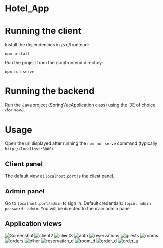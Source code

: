 # Hotel_App

# Running the client

Install the dependencies in /src/frontend:

`npm install`

Run the project from the /src/frontend directory:

`npm run serve`

# Running the backend

Run the Java project (SpringVueApplication class) using the IDE of choice (for now).

# Usage

Open the url displayed after running the `npm run serve` command (typically `http://localhost:3000`).

## Client panel
The default view at `localhost:port` is the client panel.

## Admin panel
Go to `localhost:port/admin` to sign in. Default credentials: `login: admin` `password: admin`.
You will be directed to the main admin panel.

## Application views

![Screenshot](screenshots/img1.png)
![client2](screenshots/img2.png)
![client3](screenshots/img3.png)
![auth](screenshots/img4.png)
![reservations](screenshots/img5.png)
![guests](screenshots/img6.png)
![rooms](screenshots/img7.png)
![orders](screenshots/img8.png)
![other](screenshots/img9.png)
![reservation_d](screenshots/img10.png)
![room_d](screenshots/img11.png)
![order_d](screenshots/img12.png)
![order_a](screenshots/img13.png)
